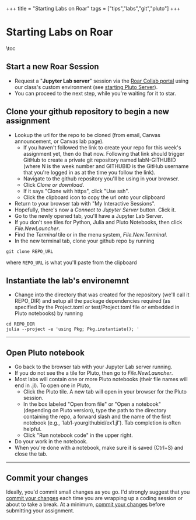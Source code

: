 +++
title = "Starting Labs on Roar"
tags = ["tips","labs","git","pluto"]
+++

# Starting Labs on Roar

\toc


## Start a new Roar Session
- Request a "**Jupyter Lab server**" session via the [Roar Collab portal](https://portal.hpc.psu.edu/) using our class's custom environment (see [starting Pluto Server](../../roar/pluto/)).
- You can proceed to the next step, while you're waiting for it to star.

## Clone your github repository to begin a new assignment
- Lookup the url for the repo to be cloned (from email, Canvas announcement, or Canvas lab page).
    + If you haven't followed the link to create your repo for this week's assignment yet, then do that now.  Following that link should trigger GitHub to create a private git repository named labN-GITHUBID (where N is the week number and GITHUBID is the GitHub username that you're logged in as at the time you follow the link).
    + Navigate to the github repository you'll be using in your browser.
    + Click _Clone or download_.
    + If it says "Clone with https", click "Use ssh".
    + Click the clipboard icon to copy the url onto your clipboard
- Return to your browser tab with "My Interactive Sessions".
- Hopefully, there's now a _Connect to Jupyter Server_ button. Click it.
- Go to the newly opened tab, you'll have a Jupyter Lab Server.
- If you don't see tiles for Python, Julia and Pluto Notebooks, then click _File.NewLauncher_.
- Find the _Terminal_ tile or in the menu system, _File.New.Terminal_.
- In the new terminal tab, clone your github repo by running

```shell
git clone REPO_URL  
```
where `REPO_URL` is what you'll paste from the clipboard

## Instantiate the lab's environemnt
- Change into the directory that was created for the repository (we'll call it REPO_DIR) and setup all the package dependencies required (as specified by the Project.toml or test/Project.toml file or embedded in Pluto notebooks) by running

```shell
cd REPO_DIR
julia --project -e 'using Pkg; Pkg.instantiate(); '
```
---
## Open Pluto notebook

- Go back to the browser tab with your Jupyter Lab server running.
- If you do not see the a tile for Pluto, then go to _File.NewLauncher_.
- Most labs will contain one or more Pluto notebooks (their file names will end in .jl).  To open one in Pluto,
   + Click the Pluto tile.  A new tab will open in your browser for the Pluto session.
   + In the box labeled "Open from file" or "Open a notebook" (depending on Pluto version), type the path to the directory containing the repo, a forward slash and the name of the first notebook (e.g., 'lab1-yourgithubid/ex1.jl').  Tab completion is often helpful.
   + Click "Run notebook code" in the upper right.
- Do your work in the notebook.
- When you're done with a notebook, make sure it is saved (Ctrl+S) and close the tab.

---
## Commit your changes
Ideally, you'd commit small changes as you go.  I'd strongly suggest that you [commit your changes](../commit) each time you are wrapping up a coding session or about to take a break.  At a minimum, [commit your changes](../commit) before submitting your assignment.
